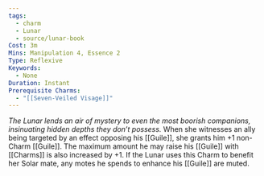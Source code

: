 ```yaml
---
tags:
  - charm
  - Lunar
  - source/lunar-book
Cost: 3m
Mins: Manipulation 4, Essence 2
Type: Reflexive
Keywords:
  - None
Duration: Instant
Prerequisite Charms:
  - "[[Seven-Veiled Visage]]"
---
```

*The Lunar lends an air of mystery to even the most boorish companions, insinuating hidden depths they don’t possess.*
When she witnesses an ally being targeted by an effect opposing his [[Guile]], she grants him +1 non-Charm [[Guile]]. The maximum amount he may raise his [[Guile]] with [[Charms]] is also increased by +1. If the Lunar uses this Charm to benefit her Solar mate, any motes he spends to enhance his [[Guile]] are muted.